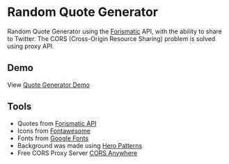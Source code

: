 # Random Quote Generator
Random Quote Generator using the [Forismatic](https://forismatic.com/en/) API, with the ability to share to Twitter. The CORS (Cross-Origin Resource Sharing) problem is solved using proxy API.

## Demo
View [Quote Generator Demo](https://tinawebdev.github.io/javascript-projects/quote-generator/)

## Tools
- Quotes from [Forismatic API](https://forismatic.com/en/api/)
- Icons from [Fontawesome](https://fontawesome.com/)
- Fonts from [Google Fonts](https://fonts.google.com/)
- Background was made using [Hero Patterns](https://www.heropatterns.com/)
- Free CORS Proxy Server [CORS Anywhere](https://cors-anywhere.herokuapp.com/corsdemo)
